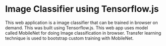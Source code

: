 # Image Classifier using Tensorflow.js

This web application is a image classifier that can be trained 
in browser on demand. This was built using Tensorflow.js.
This web app uses model called MobileNet for doing Image classification in browser.
Transfer learning technique is used to bootstrap custom training with MobileNet.
